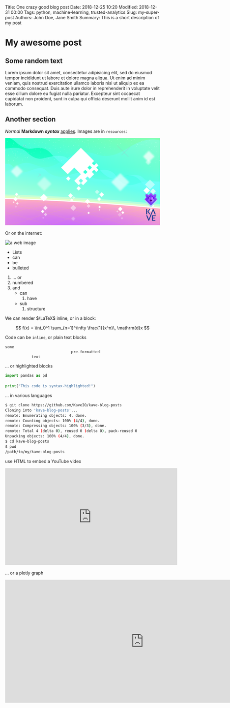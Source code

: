 <!-- File Metadata -->
Title: One crazy good blog post
Date: 2018-12-25 10:20
Modified: 2018-12-31 00:00
Tags: python, machine-learning, trusted-analytics
Slug: my-super-post
Authors: John Doe, Jane Smith
Summary: This is a short description of my post

<!-- Begin Post -->

# My awesome post

## Some random text

Lorem ipsum dolor sit amet, consectetur adipisicing elit, sed do eiusmod
tempor incididunt ut labore et dolore magna aliqua. Ut enim ad minim veniam,
quis nostrud exercitation ullamco laboris nisi ut aliquip ex ea commodo
consequat. Duis aute irure dolor in reprehenderit in voluptate velit esse
cillum dolore eu fugiat nulla pariatur. Excepteur sint occaecat cupidatat non
proident, sunt in culpa qui officia deserunt mollit anim id est laborum.

## Another section

*Normal* **Markdown** ***syntax*** [applies](http://google.nl?q=kaveio+blog). Images are in `resources`:

![a local image](resources/KAVE_wp1.png)

Or on the internet:

![a web image](https://placekitten.com/g/550/300)

* Lists
* can
* be
* bulleted

1. ... or 
2. numbered
3. and
    * can
        1. have
    * sub
        1. structure     

We can render $\LaTeX$ inline, or in a block:

$$ f(x) = \int_0^1 \sum_{n=1}^\infty \frac{1}{x^n}\, \mathrm{d}x $$


Code can be `inline`, or plain text blocks

```
some
                              pre-formatted 
            text
```

... or highlighted blocks

```python
import pandas as pd

print("This code is syntax-highlighted!")

```

... in various languages

```bash
$ git clone https://github.com/KaveIO/kave-blog-posts
Cloning into 'kave-blog-posts'...
remote: Enumerating objects: 4, done.
remote: Counting objects: 100% (4/4), done.
remote: Compressing objects: 100% (3/3), done.
remote: Total 4 (delta 0), reused 0 (delta 0), pack-reused 0
Unpacking objects: 100% (4/4), done.
$ cd kave-blog-posts
$ pwd
/path/to/my/kave-blog-posts
```

use HTML to embed a YouTube video

<iframe width="560" height="315" src="https://www.youtube.com/embed/_srHh3vz0-k" frameborder="0" allow="accelerometer; autoplay; encrypted-media; gyroscope; picture-in-picture" allowfullscreen></iframe>

... or a plotly graph

<iframe width="900" height="400" frameborder="0" scrolling="no" src="https://plot.ly/~RPlotBot/3382.embed"></iframe>

<script> alert("Custom JS is allowed too!") </script>

